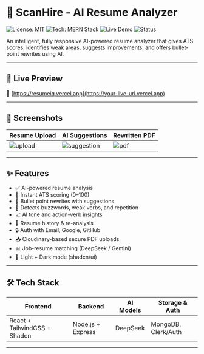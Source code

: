 # 🧠 ScanHire - AI Resume Analyzer

[![License: MIT](https://img.shields.io/badge/license-MIT-blue.svg)](LICENSE)
[![Tech: MERN Stack](https://img.shields.io/badge/stack-MERN-blueviolet)](#tech-stack)
[![Live Demo](https://img.shields.io/badge/demo-live-green?style=flat&logo=vercel)](https://your-live-url.vercel.app)
[![Status](https://img.shields.io/badge/status-in%20progress-yellow)](#status)

An intelligent, fully responsive AI-powered resume analyzer that gives ATS scores, identifies weak areas, suggests improvements, and offers bullet-point rewrites using AI.

---

## 🚀 Live Preview

🔗 [https://resumeiq.vercel.app](https://your-live-url.vercel.app)

---

## 📸 Screenshots

| Resume Upload | AI Suggestions | Rewritten PDF |
|---------------|----------------|----------------|
| ![upload](./screenshots/upload.png) | ![suggestion](./screenshots/suggestions.png) | ![pdf](./screenshots/pdf.png) |

---

## ✨ Features

- ✅ AI-powered resume analysis
- 📄 Instant ATS scoring (0–100)
- 🧠 Bullet point rewrites with suggestions
- 🚨 Detects buzzwords, weak verbs, and repetition
- 📈 AI tone and action-verb insights
- 💾 Resume history & re-analysis
- 🔒 Auth with Email, Google, GitHub
- 📥 Cloudinary-based secure PDF uploads
- 📊 Job-resume matching (DeepSeek / Gemini)
- 🌙 Light + Dark mode (shadcn/ui)

---

## 🛠 Tech Stack

| Frontend      | Backend      | AI Models        | Storage & Auth |
|---------------|--------------|------------------|----------------|
| React + TailwindCSS + Shadcn | Node.js + Express | DeepSeek | MongoDB, Clerk/Auth |

---


